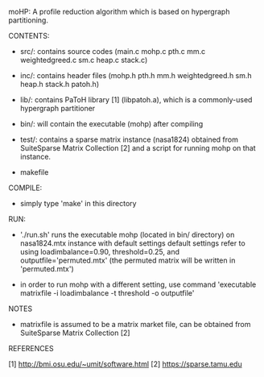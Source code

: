 moHP: A profile reduction algorithm which is based on hypergraph partitioning.


CONTENTS:

 - src/:		contains source codes (main.c mohp.c pth.c mm.c weightedgreed.c sm.c heap.c stack.c)
   		
 - inc/: 	contains header files (mohp.h pth.h mm.h weightedgreed.h sm.h heap.h stack.h patoh.h)
   		
 - lib/: 	contains PaToH library [1] (libpatoh.a), which is a commonly-used hypergraph partitioner 
   		
 - bin/: 	will contain the executable (mohp) after compiling 
   		
 - test/: 	contains a sparse matrix instance (nasa1824) obtained from SuiteSparse Matrix Collection [2] and a script for running mohp on that instance.

 - makefile

COMPILE:

 - simply type 'make' in this directory

RUN:
 
 - './run.sh' runs the executable mohp (located in bin/ directory) on nasa1824.mtx instance with default settings
   default settings refer to using loadimbalance=0.90, threshold=0.25, and outputfile='permuted.mtx' (the permuted matrix will be written in 'permuted.mtx')
   
 - in order to run mohp with a different setting, use command 'executable matrixfile -i loadimbalance -t threshold -o outputfile' 
 
NOTES

- matrixfile is assumed to be a matrix market file, can be obtained from SuiteSparse Matrix Collection [2] 

REFERENCES

[1] http://bmi.osu.edu/~umit/software.html
[2] https://sparse.tamu.edu